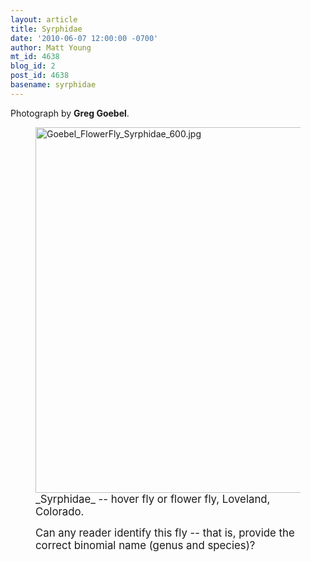```yaml
---
layout: article
title: Syrphidae
date: '2010-06-07 12:00:00 -0700'
author: Matt Young
mt_id: 4638
blog_id: 2
post_id: 4638
basename: syrphidae
---
```

Photograph by **Greg Goebel**.

<figure>
<a href="http://bugguide.net/node/view/196"><img src="http://pandasthumb.org/archives/2010/05/31/Goebel_FlowerFly_Syrphidae_600.jpg" alt="Goebel_FlowerFly_Syrphidae_600.jpg" width="600" height="585" /></a>
<figcaption markdown="span"><big>_Syrphidae_ -- hover fly or flower fly, Loveland, Colorado.</big>

<big>Can any reader identify this fly -- that is, provide the correct binomial name (genus and species)?</big>

</figcaption>
</figure>
